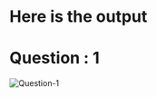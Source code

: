<h1>Here is the output</h1>

<h1>Question : 1</h1>

![Question-1](https://github.com/souvik97381/iNEURON-Assignments-Java/blob/master/Assignment_1/q1.png)
